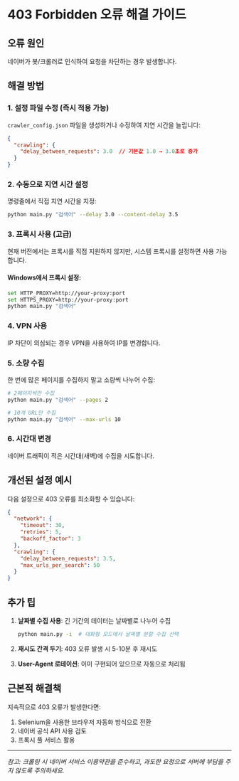 # 403 Forbidden 오류 해결 가이드

## 오류 원인

네이버가 봇/크롤러로 인식하여 요청을 차단하는 경우 발생합니다.

## 해결 방법

### 1. 설정 파일 수정 (즉시 적용 가능)

`crawler_config.json` 파일을 생성하거나 수정하여 지연 시간을 늘립니다:

```json
{
  "crawling": {
    "delay_between_requests": 3.0  // 기본값 1.0 → 3.0초로 증가
  }
}
```

### 2. 수동으로 지연 시간 설정

명령줄에서 직접 지연 시간을 지정:

```bash
python main.py "검색어" --delay 3.0 --content-delay 3.5
```

### 3. 프록시 사용 (고급)

현재 버전에서는 프록시를 직접 지원하지 않지만, 시스템 프록시를 설정하면 사용 가능합니다.

#### Windows에서 프록시 설정:
```bash
set HTTP_PROXY=http://your-proxy:port
set HTTPS_PROXY=http://your-proxy:port
python main.py "검색어"
```

### 4. VPN 사용

IP 차단이 의심되는 경우 VPN을 사용하여 IP를 변경합니다.

### 5. 소량 수집

한 번에 많은 페이지를 수집하지 말고 소량씩 나누어 수집:

```bash
# 2페이지씩만 수집
python main.py "검색어" --pages 2

# 10개 URL만 수집
python main.py "검색어" --max-urls 10
```

### 6. 시간대 변경

네이버 트래픽이 적은 시간대(새벽)에 수집을 시도합니다.

## 개선된 설정 예시

다음 설정으로 403 오류를 최소화할 수 있습니다:

```json
{
  "network": {
    "timeout": 30,
    "retries": 5,
    "backoff_factor": 3
  },
  "crawling": {
    "delay_between_requests": 3.5,
    "max_urls_per_search": 50
  }
}
```

## 추가 팁

1. **날짜별 수집 사용**: 긴 기간의 데이터는 날짜별로 나누어 수집
   ```bash
   python main.py -i  # 대화형 모드에서 날짜별 분할 수집 선택
   ```

2. **재시도 간격 두기**: 403 오류 발생 시 5-10분 후 재시도

3. **User-Agent 로테이션**: 이미 구현되어 있으므로 자동으로 처리됨

## 근본적 해결책

지속적으로 403 오류가 발생한다면:

1. Selenium을 사용한 브라우저 자동화 방식으로 전환
2. 네이버 공식 API 사용 검토
3. 프록시 풀 서비스 활용

---

*참고: 크롤링 시 네이버 서비스 이용약관을 준수하고, 과도한 요청으로 서버에 부담을 주지 않도록 주의하세요.*
